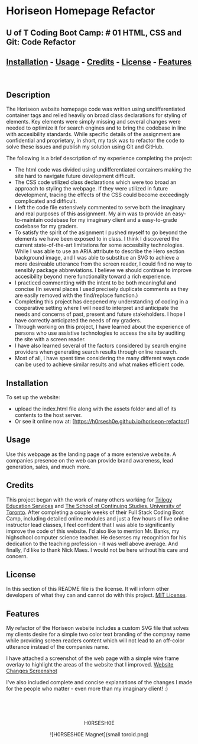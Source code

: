
# <Your-Project-Title>Horiseon Homepage Refactor
## U of T Coding Boot Camp: # 01 HTML, CSS and Git: Code Refactor
## [Installation](#installation)  - [Usage](#usage)  - [Credits](#credits)  - [License](#license) - [Features](#Features)
&nbsp;
## Description
The Horiseon website homepage code was written using undifferentiated container tags and relied heavily on broad class declarations for styling of elements.  Key elements were simply missing and several changes were needed to optimize it for search engines and to bring the codebase in line with accesibility standards.  While specific details of the assignment are confidential and proprietary, in short, my task was to refactor the code to solve these issues and publish my solution using Git and GitHub. 

The following is a brief description of my experience completing the project:

- The html code was divided using undifferentiated containers making the site hard to navigate future development difficult.
- The CSS code utilized class declarations which were too broad an approach to styling the webpage. If they were utilized in future development, tracing the effects of the CSS could become exceedingly complicated and difficult.
- I left the code file extensively commented to serve both the imaginary and real purposes of this assignment. My aim was to provide an easy-to-maintain codebase for my imaginary client and a easy-to-grade codebase for my graders.
- To satisfy the spirit of the asignment I pushed myself to go beyond the elements we have been exposed to in class. I think I discovered the current state-of-the-art limitations for some accesibilty technologies. While I was able to use an ARIA attribute to describe the Hero section background image, and I was able to substitue an SVG to achieve a more desireable utterance from the screen reader, I could find no way to sensibly package abbreviations. I believe we should continue to improve accesibility beyond mere functionality toward a rich experience.
- I practiced commentting with the intent to be both meaningful and concise (In several places I used precisely duplicate comments as they are easily removed with the find/replace function.)
- Completing this project has deepened my understanding of coding in a cooperative setting where I will need to interpret and anticipate the needs and concerns of past, present and future stakeholders. I hope I have correctly anticipated the needs of my graders.
- Through working on this project, I have learned about the experience of persons who use assistive technologies to access the site by auditing the site with a screen reader.  
- I have also learned several of the factors considered by search engine providers when generating search results through online research.  
- Most of all, I have spent time considering the many different ways code can be used to achieve similar results and what makes efficient code.

## Installation
To set up the website:
 - upload the index.html file along with the assets folder and all of its contents to the host server.
 - Or see it online now at: [https://h0rsesh0e.github.io/horiseon-refactor/]
## Usage
Use this webpage as the landing page of a more extensive website.  A companies presence on the web can provide brand awareness, lead generation, sales, and much more.  

## Credits
This project began with the work of many others working for [Trilogy Education Services](https://www.trilogyed.com/) and [The School of Continuing Studies, University of Toronto](https://learn.utoronto.ca/). After completing a couple weeks of their Full Stack Coding Boot Camp, including detailed online modules and just a few hours of live online instructor lead classes, I feel confident that I was able to significantly improve the code of this website.  I'd also like to mention Mr. Banks, my highschool computer science teacher.  He deserses my recognition for his dedication to the teaching profession - it was well above average.  And finally, I'd like to thank Nick Maes.  I would not be here without his care and concern.
## License
In this section of this README file is the license. It will inform other developers of what they can and cannot do with this project. [MIT License](License.md).

## Features
My refactor of the Horiseon website includes a custom SVG file that solves my clients desire for a simple two color text branding of the compnay name while providing screen readers content which will not lead to an off-color utterance instead of the companies name.

I have attached a screenshot of the web page with a simple wire frame overlay to highlight the areas of the website that I improved. [Website Changes Screenshot](assets/images/readme%20screenshot%20for%20code%20refactor.jpg)

I've also included complete and concise explanations of the changes I made for the people who matter - even more than my imaginary client! :)

&nbsp;

&nbsp;

<center>H0RSESH0E

![H0RSESH0E Magnet](small toroid.png) 
